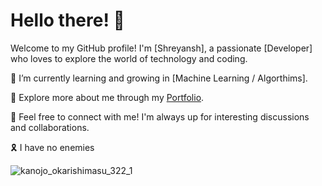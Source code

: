 # Hello there! 👋

Welcome to my GitHub profile! I'm [Shreyansh], a passionate [Developer] who loves to explore the world of technology and coding.

🌱 I’m currently learning and growing in [Machine Learning / Algorthims].

🍜 Explore more about me through my [Portfolio](https://kiritoind-dev.vercel.app).

🚀 Feel free to connect with me! I'm always up for interesting discussions and collaborations.

🎗️ I have no enemies

![kanojo_okarishimasu_322_1](https://github.com/kiritoInd/kiritoInd/assets/96108214/107f6508-0123-44a6-b492-957cbe104b42)
